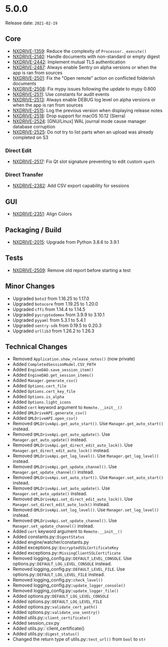 # 5.0.0

Release date: `2021-02-19`

## Core

- [NXDRIVE-1359](https://jira.nuxeo.com/browse/NXDRIVE-1359): Reduce the complexity of `Processor._execute()`
- [NXDRIVE-2140](https://jira.nuxeo.com/browse/NXDRIVE-2140): Handle documents with non-standard or empty digest
- [NXDRIVE-2442](https://jira.nuxeo.com/browse/NXDRIVE-2442): Implement mutual TLS authentication
- [NXDRIVE-2487](https://jira.nuxeo.com/browse/NXDRIVE-2487): Always enable Sentry on alpha versions or when the app is ran from sources
- [NXDRIVE-2501](https://jira.nuxeo.com/browse/NXDRIVE-2501): Fix the "Open remote" action on conflicted folderish documents
- [NXDRIVE-2508](https://jira.nuxeo.com/browse/NXDRIVE-2508): Fix mypy issues following the update to mypy 0.800
- [NXDRIVE-2511](https://jira.nuxeo.com/browse/NXDRIVE-2511): Use constants for audit events
- [NXDRIVE-2513](https://jira.nuxeo.com/browse/NXDRIVE-2513): Always enable DEBUG log level on alpha versions or when the app is ran from sources
- [NXDRIVE-2515](https://jira.nuxeo.com/browse/NXDRIVE-2515): Log the previous version when displaying release notes
- [NXDRIVE-2518](https://jira.nuxeo.com/browse/NXDRIVE-2518): Drop support for macOS 10.12 (Sierra)
- [NXDRIVE-2524](https://jira.nuxeo.com/browse/NXDRIVE-2524): [GNU/Linux] WAL journal mode cause manager database corruption
- [NXDRIVE-2525](https://jira.nuxeo.com/browse/NXDRIVE-2525): Do not try to list parts when an upload was already completed on S3

### Direct Edit

- [NXDRIVE-2517](https://jira.nuxeo.com/browse/NXDRIVE-2517): Fix Qt slot signature preventing to edit custom `xpath`

### Direct Transfer

- [NXDRIVE-2382](https://jira.nuxeo.com/browse/NXDRIVE-2382): Add CSV export capability for sessions

## GUI

- [NXDRIVE-2351](https://jira.nuxeo.com/browse/NXDRIVE-2351): Align Colors

## Packaging / Build

- [NXDRIVE-2015](https://jira.nuxeo.com/browse/NXDRIVE-2015): Upgrade from Python 3.8.6 to 3.9.1

## Tests

- [NXDRIVE-2509](https://jira.nuxeo.com/browse/NXDRIVE-2509): Remove old report before starting a test

## Minor Changes

- Upgraded `boto3` from 1.16.25 to 1.17.0
- Upgraded `botocore` from 1.19.25 to 1.20.0
- Upgraded `cffi` from 1.14.4 to 1.14.5
- Upgraded `pycryptodomex` from 3.9.9 to 3.10.1
- Upgraded `pyyaml` from 5.3.1 to 5.4.1
- Upgraded `sentry-sdk` from 0.19.5 to 0.20.3
- Upgraded `urllib3` from 1.26.2 to 1.26.3

## Technical Changes

- Removed `Application.show_release_notes()` (now private)
- Added `CompletedSessionModel.CSV_PATH `
- Added `EngineDAO.save_session_item()`
- Added `EngineDAO.get_session_items()`
- Added `Manager.generate_csv()`
- Added `Options.cert_file`
- Added `Options.cert_key_file`
- Added `Options.is_alpha`
- Added `Options.light_icons`
- Added `cert` keyword argument to `Remote.__init__()`
- Added `QMLDriveAPI.generate_csv()`
- Added `QMLDriveAPI.open_csv()`
- Removed `QMLDriveApi.get_auto_start()`. Use `Manager.get_auto_start()` instead.
- Removed `QMLDriveApi.get_auto_update()`. Use `Manager.get_auto_update()` instead.
- Removed `QMLDriveApi.get_direct_edit_auto_lock()`. Use `Manager.get_direct_edit_auto_lock()` instead.
- Removed `QMLDriveApi.get_log_level()`. Use `Manager.get_log_level()` instead.
- Removed `QMLDriveApi.get_update_channel()`. Use `Manager.get_update_channel()` instead.
- Removed `QMLDriveApi.set_auto_start()`. Use `Manager.set_auto_start()` instead.
- Removed `QMLDriveApi.set_auto_update()`. Use `Manager.set_auto_update()` instead.
- Removed `QMLDriveApi.set_direct_edit_auto_lock()`. Use `Manager.set_direct_edit_auto_lock()` instead.
- Removed `QMLDriveApi.set_log_level()`. Use `Manager.set_log_level()` instead.
- Removed `QMLDriveApi.set_update_channel()`. Use `Manager.set_update_channel()` instead.
- Added `cert` keyword argument to `Remote.__init__()`
- Added constants.py::`DigestStatus`
- Added engine/watcher/constants.py
- Added exceptions.py::`EncryptedSSLCertificateKey`
- Added exceptions.py::`MissingClientSSLCertificate`
- Removed logging_config.py::`DEFAULT_LEVEL_CONSOLE`. Use options.py::`DEFAULT_LOG_LEVEL_CONSOLE` instead.
- Removed logging_config.py::`DEFAULT_LEVEL_FILE`. Use options.py::`DEFAULT_LOG_LEVEL_FILE` instead.
- Removed logging_config.py::`check_level()`
- Removed logging_config.py::`update_logger_console()`
- Removed logging_config.py::`update_logger_file()`
- Added options.py::`DEFAULT_LOG_LEVEL_CONSOLE`
- Added options.py::`DEFAULT_LOG_LEVEL_FILE`
- Added options.py::`validate_cert_path()`
- Added options.py::`validate_use_sentry()`
- Added utils.py::`client_certificate()`
- Added session_csv.py
- Added utils.py::`client_certificate()
- Added utils.py::`digest_status()`
- Changed the return type of utils.py::`test_url()` from `bool` to `str`
